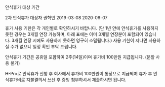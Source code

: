 안식휴가 대상 기간

2차 안식휴가 대상자
권혁민	2019-03-08	2020-06-07



휴가 사용 기한은 각 개인별로 확인하시기 바랍니다.
(단 1년 안에 안식휴가를 사용하지 못한 경우는 3개월 연장 가능하며, 
아래 표에는 이미 3개월 연장분이 포함되어 있습니다. 
3개월 연장 시에도 사용하지 못하면 영구히 소멸됩니다.)
사용 기한이 지나면 사용하실 수가 없으니 일정 확인 부탁 드립니다.

안식휴가 기간은 공휴일 포함하여 2주(14일)이며 휴가비 100만원 지급됩니다. (분할 사용 불가)

H-Pro로 안식휴가 신청 후 회사에서 휴가비 100만원이 통장으로 지급되며
휴가 후 안식휴가비로 지불결의서 쓰신 후 증빙 첨부하셔서 제출하시면 됩니다.
